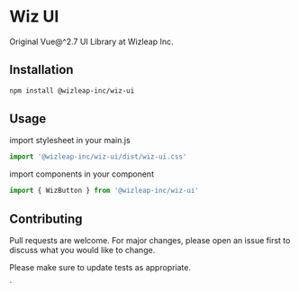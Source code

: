 # Wiz UI

Original Vue@^2.7 UI Library at Wizleap Inc.

## Installation

```bash
npm install @wizleap-inc/wiz-ui
```

## Usage

import stylesheet in your main.js

```js
import '@wizleap-inc/wiz-ui/dist/wiz-ui.css'
```

import components in your component

```js
import { WizButton } from '@wizleap-inc/wiz-ui'
```

## Contributing

Pull requests are welcome. For major changes, please open an issue first to discuss what you would like to change.

Please make sure to update tests as appropriate.

`
